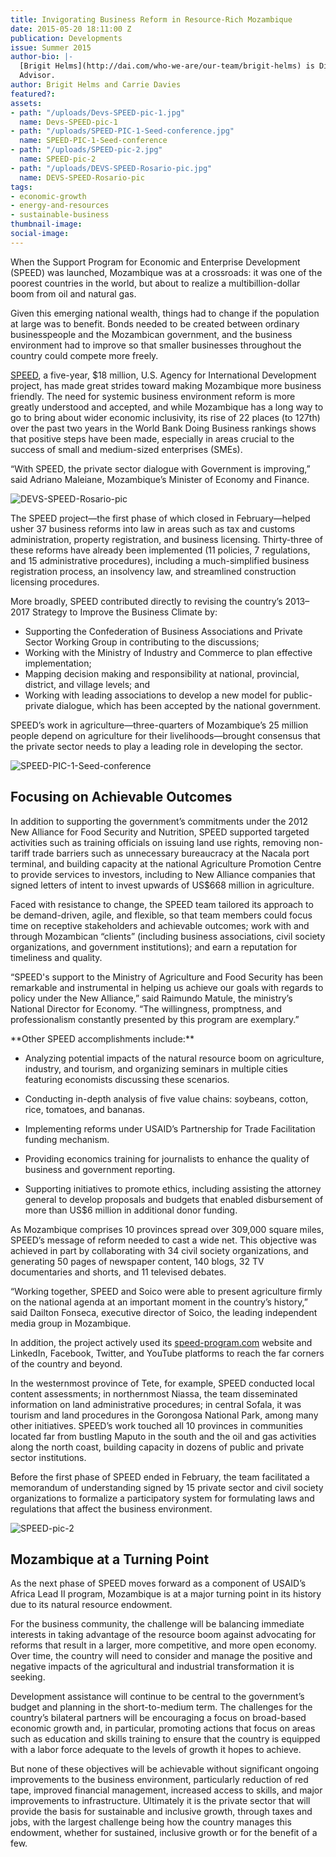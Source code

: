 ```yaml
---
title: Invigorating Business Reform in Resource-Rich Mozambique
date: 2015-05-20 18:11:00 Z
publication: Developments
issue: Summer 2015
author-bio: |-
  [Brigit Helms](http://dai.com/who-we-are/our-team/brigit-helms) is Director of  Mozambique SPEED; Carrie Davies is the program's Senior Trade Policy
  Advisor.
author: Brigit Helms and Carrie Davies
featured?: 
assets:
- path: "/uploads/Devs-SPEED-pic-1.jpg"
  name: Devs-SPEED-pic-1
- path: "/uploads/SPEED-PIC-1-Seed-conference.jpg"
  name: SPEED-PIC-1-Seed-conference
- path: "/uploads/SPEED-pic-2.jpg"
  name: SPEED-pic-2
- path: "/uploads/DEVS-SPEED-Rosario-pic.jpg"
  name: DEVS-SPEED-Rosario-pic
tags:
- economic-growth
- energy-and-resources
- sustainable-business
thumbnail-image:
social-image:
---
```


When the Support Program for Economic and Enterprise Development (SPEED) was launched, Mozambique was at a crossroads: it was one of the poorest countries in the world, but about to realize a multibillion-dollar boom from oil and natural gas.




Given this emerging national wealth, things had to change if the population at large was to benefit. Bonds needed to be created between ordinary businesspeople and the Mozambican government, and the business environment had to improve so that smaller businesses throughout the country could compete more freely.

[SPEED](http://dai.com/our-work/projects/mozambique%E2%80%94support-program-economic-and-enterprise-development-speed), a five-year, $18 million, U.S. Agency for International Development project, has made great strides toward making Mozambique more business friendly. The need for systemic business environment reform is more greatly understood and accepted, and while Mozambique has a long way to go to bring about wider economic inclusivity, its rise of 22 places (to 127th) over the past two years in the World Bank Doing Business rankings shows that positive steps have been made, especially in areas crucial to the success of small and medium-sized enterprises (SMEs).

“With SPEED, the private sector dialogue with Government is improving,” said Adriano Maleiane, Mozambique’s Minister of Economy and Finance.

![DEVS-SPEED-Rosario-pic](/uploads/DEVS-SPEED-Rosario-pic.jpg "Rosário Marapusse, SPEED Senior Policy Advisor, Private Sector and Rural Development Specialist.") 

The SPEED project—the first phase of which closed in February—helped usher 37 business reforms into law in areas such as tax and customs administration, property registration, and business licensing. Thirty-three of these reforms have already been implemented (11 policies, 7 regulations, and 15 administrative procedures), including a much-simplified business registration process, an insolvency law, and streamlined construction licensing procedures.

More broadly, SPEED contributed directly to revising the country’s 2013–2017 Strategy to Improve the Business Climate by:

* Supporting the Confederation of Business Associations and Private Sector Working Group in contributing to the discussions; 
* Working with the Ministry of Industry and Commerce to plan effective implementation;
* Mapping decision making and responsibility at national, provincial, district, and village levels; and 
* Working with leading associations to develop a new model for public-private dialogue, which has been accepted by the national government.

SPEED’s work in agriculture—three-quarters of Mozambique’s 25 million people depend on agriculture for their livelihoods—brought consensus that the private sector needs to play a leading role in developing the sector.

![SPEED-PIC-1-Seed-conference](/uploads/SPEED-PIC-1-Seed-conference.jpg "SPEED co-financed and participated in the National Seed Conference which aimed to ensure the establishment of policies and regulations that promote competitive, private-sector agricultural input markets, especially for smallholder farmers.") 

## Focusing on Achievable Outcomes

In addition to supporting the government’s commitments under the 2012 New Alliance for Food Security and Nutrition, SPEED supported targeted activities such as training officials on issuing land use rights, removing non-tariff trade barriers such as unnecessary bureaucracy at the Nacala port terminal, and building capacity at the national Agriculture Promotion Centre to provide services to investors, including to New Alliance companies that signed letters of intent to invest upwards of US$668 million in agriculture.

Faced with resistance to change, the SPEED team tailored its approach to be demand-driven, agile, and flexible, so that team members could focus time on receptive stakeholders and achievable outcomes; work with and through Mozambican “clients” (including business associations, civil society organizations, and government institutions); and earn a reputation for timeliness and quality.

“SPEED's support to the Ministry of Agriculture and Food Security has been remarkable and instrumental in helping us achieve our goals with regards to policy under the New Alliance,” said Raimundo Matule, the ministry’s National Director for Economy. “The willingness, promptness, and professionalism constantly presented by this program are exemplary.”

<aside> **Other SPEED accomplishments include:**

* Analyzing potential impacts of the natural resource boom on agriculture, industry, and tourism, and organizing seminars in multiple cities featuring economists discussing these scenarios.

* Conducting in-depth analysis of five value chains: soybeans, cotton, rice, tomatoes, and bananas.

* Implementing reforms under USAID’s Partnership for Trade Facilitation funding mechanism.

* Providing economics training for journalists to enhance the quality of business and government reporting.

* Supporting initiatives to promote ethics, including assisting the attorney general to develop proposals and budgets that enabled disbursement of more than US$6 million in additional donor funding.

</aside>

As Mozambique comprises 10 provinces spread over 309,000 square miles, SPEED’s message of reform needed to cast a wide net. This objective was achieved in part by collaborating with 34 civil society organizations, and generating 50 pages of newspaper content, 140 blogs, 32 TV documentaries and shorts, and 11 televised debates.

“Working together, SPEED and Soico were able to present agriculture firmly on the national agenda at an important moment in the country’s history,” said Dailton Fonseca, executive director of Soico, the leading independent media group in Mozambique.

In addition, the project actively used its [speed-program.com](http://www.speed-program.com/) website and LinkedIn, Facebook, Twitter, and YouTube platforms to reach the far corners of the country and beyond.

In the westernmost province of Tete, for example, SPEED conducted local content assessments; in northernmost Niassa, the team disseminated information on land administrative procedures; in central Sofala, it was tourism and land procedures in the Gorongosa National Park, among many other initiatives. SPEED’s work touched all 10 provinces in communities located far from bustling Maputo in the south and the oil and gas activities along the north coast, building capacity in dozens of public and private sector institutions.

Before the first phase of SPEED ended in February, the team facilitated a memorandum of understanding signed by 15 private sector and civil society organizations to formalize a participatory system for formulating laws and regulations that affect the business environment.

![SPEED-pic-2](/uploads/SPEED-pic-2.jpg) 

## Mozambique at a Turning Point

As the next phase of SPEED moves forward as a component of USAID’s Africa Lead II program, Mozambique is at a major turning point in its history due to its natural resource endowment. 

For the business community, the challenge will be balancing immediate interests in taking advantage of the resource boom against advocating for reforms that result in a larger, more competitive, and more open economy. Over time, the country will need to consider and manage the positive and negative impacts of the agricultural and industrial transformation it is seeking. 

Development assistance will continue to be central to the government’s budget and planning in the short-to-medium term. The challenges for the country’s bilateral partners will be encouraging a focus on broad-based economic growth and, in particular, promoting actions that focus on areas such as education and skills training to ensure that the country is equipped with a labor force adequate to the levels of growth it hopes to achieve.

But none of these objectives will be achievable without significant ongoing improvements to the business environment, particularly reduction of red tape, improved financial management, increased access to skills, and major improvements to infrastructure. Ultimately it is the private sector that will provide the basis for sustainable and inclusive growth, through taxes and jobs, with the largest challenge being how the country manages this endowment, whether for sustained, inclusive growth or for the benefit of a few.
